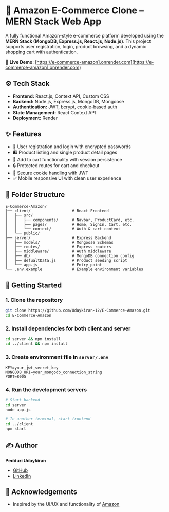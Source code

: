
# 🛒 Amazon E-Commerce Clone – MERN Stack Web App

A fully functional Amazon-style e-commerce platform developed using the **MERN Stack (MongoDB, Express.js, React.js, Node.js)**. This project supports user registration, login, product browsing, and a dynamic shopping cart with authentication.

🚀 **Live Demo**: [https://e-commerce-amazon1.onrender.com](https://e-commerce-amazon1.onrender.com)

## ⚙️ Tech Stack

- **Frontend:** React.js, Context API, Custom CSS
- **Backend:** Node.js, Express.js, MongoDB, Mongoose
- **Authentication:** JWT, bcrypt, cookie-based auth
- **State Management:** React Context API
- **Deployment:** Render

## ✨ Features

- 🧾 User registration and login with encrypted passwords
- 🛍️ Product listing and single product detail pages
- 🛒 Add to cart functionality with session persistence
- 🔒 Protected routes for cart and checkout
- 🍪 Secure cookie handling with JWT
- ✅ Mobile responsive UI with clean user experience



## 📂 Folder Structure

```
E-Commerce-Amazon/
├── client/                  # React Frontend
│   ├── src/
│   │   ├── components/      # Navbar, ProductCard, etc.
│   │   ├── pages/           # Home, SignIn, Cart, etc.
│   │   └── context/         # Auth & cart context
│   └── public/
├── server/                  # Express Backend
│   ├── models/              # Mongoose Schemas
│   ├── routes/              # Express routers
│   ├── middleware/          # Auth middleware
│   ├── db/                  # MongoDB connection config
│   ├── defualtData.js       # Product seeding script
│   └── app.js               # Entry point
└── .env.example             # Example environment variables
```

## 🚀 Getting Started

### 1. Clone the repository
```bash
git clone https://github.com/Udaykiran-12/E-Commerce-Amazon.git
cd E-Commerce-Amazon
```

### 2. Install dependencies for both client and server
```bash
cd server && npm install
cd ../client && npm install
```

### 3. Create environment file in `server/.env`
```env
KEY=your_jwt_secret_key
MONGODB_URI=your_mongodb_connection_string
PORT=8005
```

### 4. Run the development servers
```bash
# Start backend
cd server
node app.js

# In another terminal, start frontend
cd ../client
npm start
```

## ✍️ Author

**Pedduri Udaykiran**  
- [GitHub](https://github.com/Udaykiran-12)  
- [LinkedIn](https://www.linkedin.com/in/pedduri-udaykiran)



## 🙌 Acknowledgements

- Inspired by the UI/UX and functionality of [Amazon](https://www.amazon.com)
